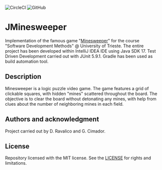 ![CircleCI](https://img.shields.io/circleci/build/github/damianoravalico/jminesweeper)
![GitHub](https://img.shields.io/github/license/damianoravalico/jminesweeper)
# JMinesweeper
Implementation of the famous game "[Minesweeper](https://en.wikipedia.org/wiki/Minesweeper_(video_game))" for the course "Software Development Methods" @ University of Trieste.
The entire project has been developed within IntelliJ IDEA IDE using Java SDK 17. Test Driven Development carried out with JUnit 5.9.1. Gradle has been used as build automation tool.

## Description 
Minesweeper is a logic puzzle video game. The game features a grid of clickable squares, with hidden "mines" scattered throughout the board. The objective is to clear the board without detonating any mines, with help from clues about the number of neighboring mines in each field.

## Authors and acknowledgment
Project carried out by D. Ravalico and G. Cimador. 

## License
Repository licensed with the MIT license. See the [LICENSE](LICENSE.md) for rights and limitations.

